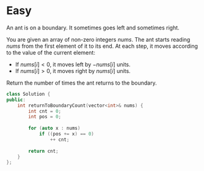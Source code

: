 # Easy

An ant is on a boundary. It sometimes goes left and sometimes right.

You are given an array of non-zero integers $nums$. The ant starts reading $nums$ from the first element of it to its end. At each step, it moves according to the value of the current element:

- If $nums[i] < 0$, it moves left by $-nums[i]$ units.
- If $nums[i] > 0$, it moves right by $nums[i]$ units.

Return the number of times the ant returns to the boundary.

```cpp
class Solution {
public:
    int returnToBoundaryCount(vector<int>& nums) {
        int cnt = 0;
        int pos = 0;
        
        for (auto x : nums)
            if ((pos += x) == 0)
                ++ cnt;
        
        return cnt;
    }
};
```
